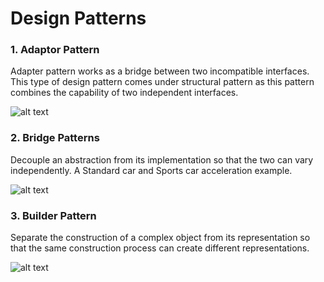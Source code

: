 # Design Patterns

### 1. Adaptor Pattern
Adapter pattern works as a bridge between two incompatible interfaces. This type of design pattern comes under structural pattern as this pattern combines the capability of two independent interfaces.

![alt text](http://i.imgur.com/ldPLwmp.png)

### 2. Bridge Patterns
Decouple an abstraction from its implementation so that the two can vary independently. A Standard car and Sports car acceleration example.

![alt text](https://spzone-simpleprogrammer.netdna-ssl.com/wp-content/uploads/2015/06/diagram6.png)

### 3. Builder Pattern
Separate the construction of a complex object from its representation so that the same construction process can create different representations.

![alt text](https://www.dofactory.com/images/diagrams/net/builder.gif)
